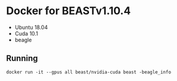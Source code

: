 # Docker for BEASTv1.10.4

* Ubuntu 18.04
* Cuda 10.1
* beagle

## Running 

```
docker run -it --gpus all beast/nvidia-cuda beast -beagle_info
```

